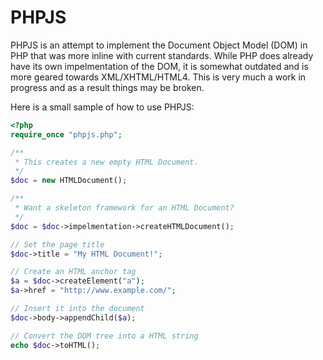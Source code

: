 # PHPJS
PHPJS is an attempt to implement the Document Object Model (DOM) in PHP that was more inline with current standards.
While PHP does already have its own impelmentation of the DOM, it is somewhat outdated and is more geared towards
XML/XHTML/HTML4.  This is very much a work in progress and as a result things may be broken.

Here is a small sample of how to use PHPJS:
```php
<?php
require_once "phpjs.php";

/**
 * This creates a new empty HTML Document.
 */
$doc = new HTMLDocument();

/**
 * Want a skeleton framework for an HTML Document?
 */
$doc = $doc->impelmentation->createHTMLDocument();

// Set the page title
$doc->title = "My HTML Document!";

// Create an HTML anchor tag
$a = $doc->createElement("a");
$a->href = "http://www.example.com/";

// Insert it into the document
$doc->body->appendChild($a);

// Convert the DOM tree into a HTML string
echo $doc->toHTML();
```
